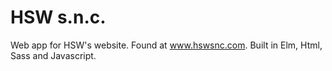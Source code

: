 # HSW s.n.c.

Web app for HSW's website. Found at www.hswsnc.com. Built in Elm, Html, Sass and Javascript.